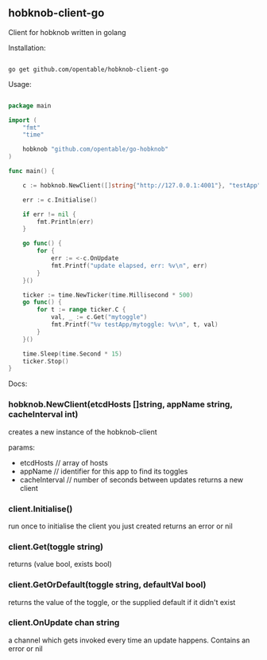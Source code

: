 hobknob-client-go
---

Client for hobknob written in golang

Installation:

```shell

go get github.com/opentable/hobknob-client-go

```

Usage:

```go

package main

import (
	"fmt"
	"time"

	hobknob "github.com/opentable/go-hobknob"
)

func main() {

	c := hobknob.NewClient([]string{"http://127.0.0.1:4001"}, "testApp", 2)

	err := c.Initialise()

	if err != nil {
		fmt.Println(err)
	}

	go func() {
		for {
			err := <-c.OnUpdate
			fmt.Printf("update elapsed, err: %v\n", err)
		}
	}()

	ticker := time.NewTicker(time.Millisecond * 500)
	go func() {
		for t := range ticker.C {
			val, _ := c.Get("mytoggle")
			fmt.Printf("%v testApp/mytoggle: %v\n", t, val)
		}
	}()

	time.Sleep(time.Second * 15)
	ticker.Stop()
}


```

Docs:

### hobknob.NewClient(etcdHosts []string, appName string, cacheInterval int)
creates a new instance of the hobknob-client

params:
- etcdHosts // array of hosts
- appName // identifier for this app to find its toggles
- cacheInterval // number of seconds between updates
returns a new client

### client.Initialise()
run once to initialise the client you just created
returns an error or nil

### client.Get(toggle string)
returns (value bool, exists bool)

### client.GetOrDefault(toggle string, defaultVal bool)
returns the value of the toggle, or the supplied default if it didn't exist

### client.OnUpdate chan string
a channel which gets invoked every time an update happens. Contains an error or nil
